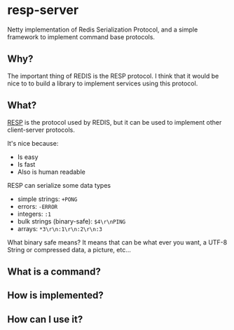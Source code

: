 # resp-server

Netty implementation of Redis Serialization Protocol, and a simple framework to implement command base protocols.

## Why?

The important thing of REDIS is the RESP protocol.
I think that it would be nice to to build a library to implement services using this protocol.

## What?

[RESP](https://redis.io/docs/latest/develop/reference/protocol-spec) is the protocol used by REDIS, but it
can be used to implement other client-server protocols.

It's nice because:

- Is easy
- Is fast
- Also is human readable

RESP can serialize some data types

- simple strings: `+PONG`
- errors: `-ERROR`
- integers: `:1`
- bulk strings (binary-safe): `$4\r\nPING`
- arrays: `*3\r\n:1\r\n:2\r\n:3`

What binary safe means? It means that can be what ever you want, a UTF-8 String 
or compressed data, a picture, etc...



## What is a command?


## How is implemented?


## How can I use it?